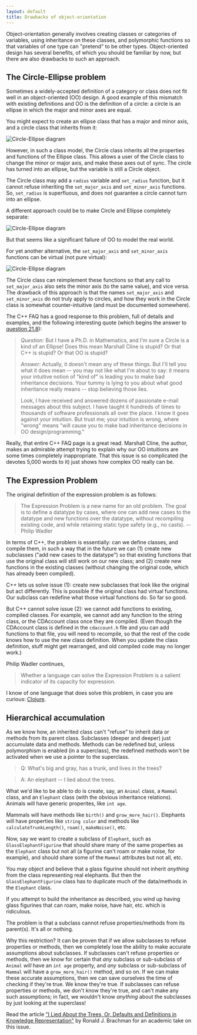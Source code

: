 ```yaml
---
layout: default
title: Drawbacks of object-orientation
---
```


Object-orientation generally involves creating classes or categories
of variables, using inheritance on these classes, and polymorphic
functions so that variables of one type can "pretend" to be other
types. Object-oriented design has several benefits, of which you
should be familiar by now, but there are also drawbacks to such an
approach.

## The Circle-Ellipse problem

Sometimes a widely-accepted definition of a category or class does not
fit well in an object-oriented (OO) design. A good example of this mismatch
with existing definitions and OO is the definition of a circle: a
circle is an ellipse in which the major and minor axes are equal.

You might expect to create an ellipse class that has a major and minor
axis, and a circle class that inherits from it:

![Circle-Ellipse diagram](/cse2122/images/circle-ellipse-1.png "Circle-Ellipse diagram")
 
However, in such a class model, the Circle class inherits all the
properties and functions of the Ellipse class. This allows a user of
the Circle class to change the minor or major axis, and make these
axes out of sync. The circle has turned into an ellipse, but the
variable is still a Circle object.

The Circle class may add a `radius` variable and `set_radius`
function, but it cannot refuse inheriting the `set_major_axis` and
`set_minor_axis` functions. So, `set_radius` is superfluous, and does
not guarantee a circle cannot turn into an ellipse.

A different approach could be to make Circle and Ellipse completely
separate:

![Circle-Ellipse diagram](/cse2122/images/circle-ellipse-2.png "Circle-Ellipse diagram")
 
But that seems like a significant failure of OO to model the real
world.

For yet another alternative, the `set_major_axis` and `set_minor_axis`
functions can be virtual (not pure virtual):

![Circle-Ellipse diagram](/cse2122/images/circle-ellipse-3.png "Circle-Ellipse diagram")
 
The Circle class can reimplement these functions so that any call to
`set_major_axis` also sets the minor axis (to the same value), and
vice versa. The drawback of this approach is that the names
`set_major_axis` and `set_minor_axis` do not truly apply to circles,
and how they work in the Circle class is somewhat counter-intuitive
(and must be documented somewhere).

The C++ FAQ has a good response to this problem, full of details and
examples, and the following interesting quote (which begins the answer
to
[question 21.8](http://www.parashift.com/c++-faq-lite/proper-inheritance.html#faq-21.8)):

> *Question:* But I have a Ph.D. in Mathematics, and I'm sure a Circle
> is a kind of an Ellipse! Does this mean Marshall Cline is stupid? Or
> that C++ is stupid? Or that OO is stupid?
>
> *Answer:* Actually, it doesn't mean any of these things. But I'll tell
> you what it does mean -- you may not like what I'm about to say: it
> means your intuitive notion of "kind of" is leading you to make bad
> inheritance decisions. Your tummy is lying to you about what good
> inheritance really means -- stop believing those lies.
>
> Look, I have received and answered dozens of passionate e-mail
> messages about this subject. I have taught it hundreds of times to
> thousands of software professionals all over the place. I know it
> goes against your intuition. But trust me; your intuition is wrong,
> where "wrong" means "will cause you to make bad inheritance
> decisions in OO design/programming."

Really, that entire C++ FAQ page is a great read. Marshall Cline, the
author, makes an admirable attempt trying to explain why our OO
intuitions are some times completely inappropriate. That this issue is
so complicated (he devotes 5,000 words to it) just shows how complex
OO really can be.

## The Expression Problem

The original definition of the expression problem is as follows:

> The Expression Problem is a new name for an old problem. The goal is
> to define a datatype by cases, where one can add new cases to the
> datatype and new functions over the datatype, without recompiling
> existing code, and while retaining static type safety (e.g., no
> casts). -- Philip Wadler

In terms of C++, the problem is essentially: can we define classes,
and compile them, in such a way that in the future we can (1) create
new subclasses ("add new cases to the datatype") so that existing
functions that use the original class will still work on our new
class; and (2) create new functions in the existing classes (without
changing the original code, which has already been compiled).

C++ lets us solve issue (1): create new subclasses that look like the
original but act differently. This is possible if the original class
had virtual functions. Our subclass can redefine what those virtual
functions do. So far so good.

But C++ cannot solve issue (2): we cannot add functions to existing,
compiled classes. For example, we cannot add any function to the
string class, or the CDAccount class once they are compiled. (Even
though the CDAccount class is defined in the `cdaccount.h` file and
you can add functions to that file, you will need to recompile, so
that the rest of the code knows how to use the new class
definition. When you update the class definition, stuff might get
rearranged, and old compiled code may no longer work.)

Philip Wadler continues,

> Whether a language can solve the Expression Problem is a salient
> indicator of its capacity for expression.

I know of one language that does solve this problem, in case you are
curious: [Clojure](http://www.infoq.com/presentations/Clojure-Expression-Problem).

## Hierarchical accumulation

As we know how, an inherited class can't "refuse" to inherit data or
methods from its parent class. Subclasses (deeper and deeper) just
accumulate data and methods. Methods can be redefined but, unless
polymorphism is enabled (in a superclass), the redefined methods won't
be activated when we use a pointer to the superclass.

> Q: What's big and gray, has a trunk, and lives in the trees?

> A: An elephant -- I lied about the trees.

What we'd like to be able to do is create, say, an `Animal` class, a
`Mammal` class, and an `Elephant` class (with the obvious inheritance
relations). Animals will have generic properites, like `int age`.

Mammals will have methods like `birth()` and
`grow_more_hair()`. Elephants will have properties like `string color`
and methods like `calculateTrunkLength()`, `roam()`, `makeNoise()`,
etc.

Now, say we want to create a subclass of `Elephant`, such as
`GlassElephantFigurine` that should share many of the same properties
as the `Elephant` class but not all (a figurine can't roam or make
noise, for example), and should share some of the `Mammal` attributes
but not all, etc.

You may object and believe that a glass figurine should not inherit
*anything* from the class representing real elephants. But then the
`GlassElephantFigurine` class has to duplicate much of the
data/methods in the `Elephant` class.

If you attempt to build the inheritance as described, you wind up
having glass figurines that can roam, make noise, have hair,
etc. which is ridiculous.

The problem is that a subclass cannot refuse properties/methods from
its parent(s). It's all or nothing.

Why this restriction? It can be proven that if we allow subclasses to
refuse properties or methods, then we completely lose the ability to
make accurate assumptions about subclasses. If subclasses can't refuse
properties or methods, then we know for certain that *any* subclass or
sub-subclass of `Animal` *will* have an `int age` property, and *any*
subclass or sub-subclass of `Mammal` will have a `grow_more_hair()`
method, and so on. If we can make these accurate assumptions, then we
can save ourselves the time of checking if they're true. We know
they're true. If subclasses can refuse properties or methods, we don't
know they're true, and can't make any such assumptions; in fact, we
wouldn't know *anything* about the subclasses by just looking at the
superclass!

Read the article
["I Lied About the Trees, Or, Defaults and Definitions in Knowledge Representation"](https://www.aaai.org/ojs/index.php/aimagazine/article/viewArticle/490)
by Ronald J. Brachman for an academic take on this issue.

